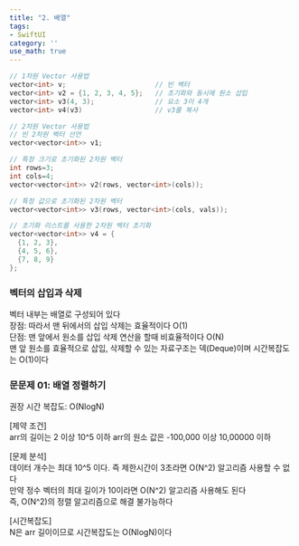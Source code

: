 ```yaml
---
title: "2. 배열"
tags:
- SwiftUI
category: ''
use_math: true
---
```


``` C++
// 1차원 Vector 사용법
vector<int> v;                      // 빈 벡터
vector<int> v2 = {1, 2, 3, 4, 5};   // 초기화와 동시에 원소 삽입
vector<int> v3(4, 3);               // 요소 3이 4개
vector<int> v4(v3)                  // v3를 복사
```


``` C++
// 2차원 Vector 사용법
// 빈 2차원 벡터 선언
vector<vector<int>> v1;      

// 특정 크기로 초기화된 2차원 벡터
int rows=3;
int cols=4;
vector<vector<int>> v2(rows, vector<int>(cols)); 

// 특정 값으로 초기화된 2차원 벡터
vector<vector<int>> v3(rows, vector<int>(cols, vals));

// 초기화 리스트를 사용한 2차원 벡터 초기화
vector<vector<int>> v4 = {
  {1, 2, 3},
  {4, 5, 6},
  {7, 8, 9}
};
```

### 벡터의 삽입과 삭제
벡터 내부는 배열로 구성되어 있다  
장점: 따라서 맨 뒤에서의 삽입 삭제는 효율적이다 O(1)  
단점: 맨 앞에서 원소를 삽입 삭제 연산을 할때 비효율적이다 O(N)    
맨 앞 원소를 효율적으로 삽입, 삭제할 수 있는 자료구조는 덱(Deque)이며 시간복잡도는 O(1)이다

### 문문제 01: 배열 정렬하기
권장 시간 복잡도: O(NlogN)  

[제약 조건]  
arr의 길이는 2 이상 10^5 이하
arr의 원소 값은 -100,000 이상 10,00000 이하  
  
[문제 분석]  
데이터 개수는 최대 10^5 이다. 즉 제한시간이 3초라면 O(N^2) 알고리즘 사용할 수 없다  
만약 정수 벡터의 최대 길이가 10이라면 O(N^2) 알고리즘 사용해도 된다  
즉, O(N^2)의 정렬 알고리즘으로 해결 불가능하다

[시간복잡도]  
N은 arr 길이이므로 시간복잡도는 O(NlogN)이다  



